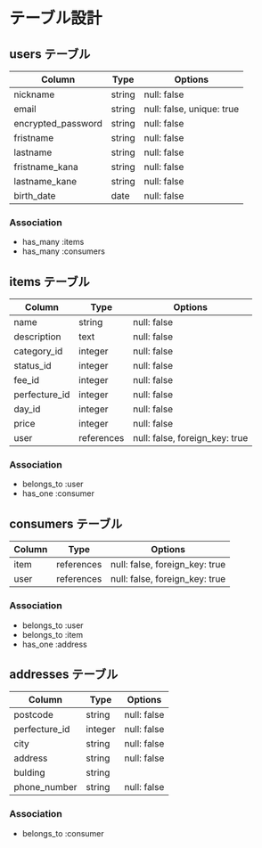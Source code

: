 # テーブル設計

## users テーブル

| Column             | Type   | Options                   |
| ------------------ | ------ | --------------------------|
| nickname           | string | null: false               |
| email              | string | null: false, unique: true |
| encrypted_password | string | null: false               |
| fristname          | string | null: false               |
| lastname           | string | null: false               |
| fristname_kana     | string | null: false               |
| lastname_kane      | string | null: false               |
| birth_date         | date   | null: false               |

### Association

- has_many :items
- has_many :consumers

## items テーブル

| Column        | Type       | Options                        |
| ------------- | ---------- | ------------------------------ |
| name          | string     | null: false                    |
| description   | text       | null: false                    |
| category_id   | integer    | null: false                    |
| status_id     | integer    | null: false                    |
| fee_id        | integer    | null: false                    |
| perfecture_id | integer    | null: false                    |
| day_id        | integer    | null: false                    |
| price         | integer    | null: false                    |
| user          | references | null: false, foreign_key: true |

### Association

- belongs_to :user
- has_one :consumer

## consumers テーブル

| Column       | Type       | Options                        |
| ------------ | ---------- | ------------------------------ |
| item         | references | null: false, foreign_key: true |
| user         | references | null: false, foreign_key: true |

### Association

- belongs_to :user
- belongs_to :item
- has_one :address

## addresses テーブル

| Column        | Type       | Options                        |
| ------------- | ---------- | ------------------------------ |
| postcode      | string     | null: false                    |
| perfecture_id | integer    | null: false                    |
| city          | string     | null: false                    |
| address       | string     | null: false                    |
| bulding       | string     |                                |
| phone_number  | string     | null: false                    |

### Association

- belongs_to :consumer